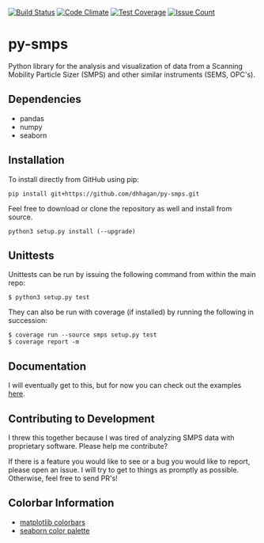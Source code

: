 [![Build Status](https://travis-ci.org/dhhagan/py-smps.svg?branch=master)](https://travis-ci.org/dhhagan/py-smps)
[![Code Climate](https://codeclimate.com/github/dhhagan/py-smps/badges/gpa.svg)](https://codeclimate.com/github/dhhagan/py-smps)
[![Test Coverage](https://codeclimate.com/github/dhhagan/py-smps/badges/coverage.svg)](https://codeclimate.com/github/dhhagan/py-smps/coverage)
[![Issue Count](https://codeclimate.com/github/dhhagan/py-smps/badges/issue_count.svg)](https://codeclimate.com/github/dhhagan/py-smps)

# py-smps
Python library for the analysis and visualization of data from a Scanning Mobility Particle Sizer (SMPS) and other similar instruments (SEMS, OPC's).

## Dependencies

  * pandas
  * numpy
  * seaborn

## Installation

To install directly from GitHub using pip:

    pip install git+https://github.com/dhhagan/py-smps.git

Feel free to download or clone the repository as well and install from source.

    python3 setup.py install (--upgrade)

## Unittests

Unittests can be run by issuing the following command from within the main repo:

    $ python3 setup.py test

They can also be run with coverage (if installed) by running the following in succession:

    $ coverage run --source smps setup.py test
    $ coverage report -m


## Documentation

I will eventually get to this, but for now you can check out the examples [here](/examples).

## Contributing to Development

I threw this together because I was tired of analyzing SMPS data with proprietary software. Please help me contribute?

If there is a feature you would like to see or a bug you would like to report, please open an issue. I will try to get to things as promptly as possible. Otherwise, feel free to send PR's!


## Colorbar Information

  * [matplotlib colorbars](http://matplotlib.org/examples/color/colormaps_reference.html)
  * [seaborn color palette](http://seaborn.pydata.org/tutorial/color_palettes.html)
